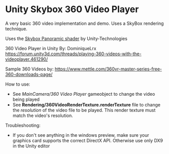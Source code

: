 # Unity Skybox 360 Video Player
A very basic 360 video implementation and demo. Uses a SkyBox rendering technique.

Uses the [Skybox Panoramic shader](https://github.com/Unity-Technologies/SkyboxPanoramicShader) by Unity-Technologies

360 Video Player in Unity
By: DominiqueLrx
https://forum.unity3d.com/threads/playing-360-videos-with-the-videoplayer.461290/

Sample 360 Videos by: 
https://www.mettle.com/360vr-master-series-free-360-downloads-page/



How to use:
- See *MainCamera/360 Video Player* gameobject to change the video being played
- See **Rendering/360VideoRenderTexture.renderTexture** file to change the *resolution* of the video file to be played. This render texture must match the video's resolution.



Troubleshooting:
- If you don't see anything in the windows preview, make sure your graphics card supports the correct DirectX API. Otherwise use only DX9 in the Unity editor
